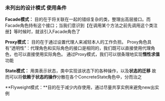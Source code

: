 ### 未列出的设计模式 使用条件

**Facade模式：** 目的在于将关联在一起的错综复杂的类，整理出高层接口。而Facade角色持有这个接口；当我们意识到【在调用某个方法之前先调用这个类注册】等时候时，就该引入Facade角色了

**Proxy模式：** 目的在于通过设置代理人来减轻本人的工作负担。
Proxy角色具有“透明性”：代理角色和实际角色的接口是相同的，我们既可以直接使用代理角色，也可以直接使用实际角色。
通过Proxy模式，我们可以很条理地实现**惰性求值**功能

**State模式：** 用类表示状态，类中实现该状态下的各种操作，以及**状态的迁移**
故而可以将**依赖于状态的操作**分散在各个ConcreteState角色中，分而治之

**Flyweight模式：**目的在于减少内存使用，通过尽量共享实例来避免new出实例
